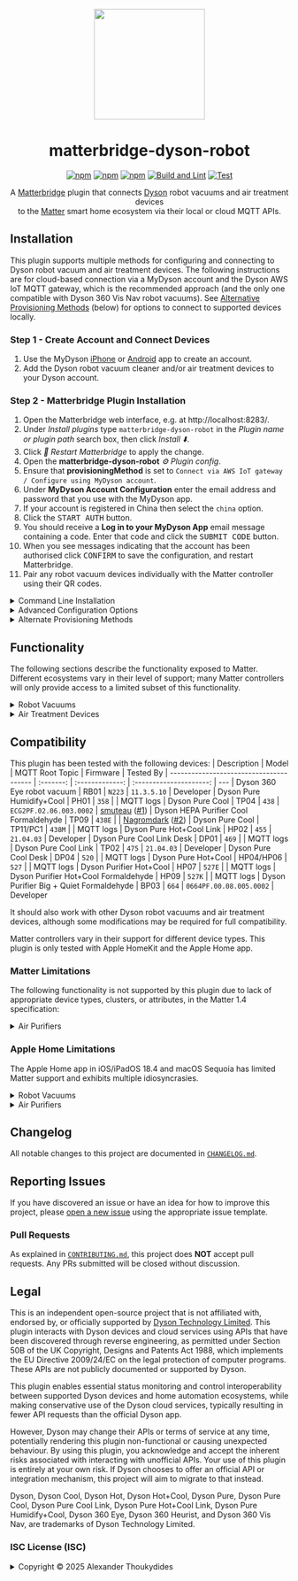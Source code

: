 <p align="center">
  <img src="https://raw.githubusercontent.com/wiki/thoukydides/matterbridge-dyson-robot/matterbridge-dyson-robot.svg" style="height: 200px; max-width: 100%;">
</p>
<div align=center>

# matterbridge-dyson-robot

[![npm](https://badgen.net/npm/v/matterbridge-dyson-robot)](https://www.npmjs.com/package/matterbridge-dyson-robot)
[![npm](https://badgen.net/npm/dt/matterbridge-dyson-robot)](https://www.npmjs.com/package/matterbridge-dyson-robot)
[![npm](https://badgen.net/npm/dw/matterbridge-dyson-robot)](https://www.npmjs.com/package/matterbridge-dyson-robot)
[![Build and Lint](https://github.com/thoukydides/matterbridge-dyson-robot/actions/workflows/build.yml/badge.svg)](https://github.com/thoukydides/matterbridge-dyson-robot/actions/workflows/build.yml)
[![Test](https://github.com/thoukydides/matterbridge-dyson-robot/actions/workflows/test.yml/badge.svg)](https://github.com/thoukydides/matterbridge-dyson-robot/actions/workflows/test.yml)

A [Matterbridge](https://github.com/Luligu/matterbridge) plugin that connects [Dyson](https://www.dyson.co.uk/) robot vacuums and air treatment devices  
to the [Matter](https://csa-iot.org/all-solutions/matter/) smart home ecosystem via their local or cloud MQTT APIs.

</div>

## Installation

This plugin supports multiple methods for configuring and connecting to Dyson robot vacuum and air treatment devices. The following instructions are for cloud-based connection via a MyDyson account and the Dyson AWS IoT MQTT gateway, which is the recommended approach (and the only one compatible with Dyson 360 Vis Nav robot vacuums). See [Alternative Provisioning Methods](#provisioning-methods) (below) for options to connect to supported devices locally.

### Step 1 - Create Account and Connect Devices
1. Use the MyDyson [iPhone](https://apps.apple.com/gb/app/mydyson/id993135524) or [Android](https://play.google.com/store/apps/details?id=com.dyson.mobile.android) app to create an account.
1. Add the Dyson robot vacuum cleaner and/or air treatment devices to your Dyson account.

### Step 2 - Matterbridge Plugin Installation
1. Open the Matterbridge web interface, e.g. at http://localhost:8283/.
1. Under *Install plugins* type `matterbridge-dyson-robot` in the *Plugin name or plugin path* search box, then click *Install ⬇️*.
1. Click *🔄 Restart Matterbridge* to apply the change.
1. Open the **matterbridge-dyson-robot** *⚙️ Plugin config*.
1. Ensure that **provisioningMethod** is set to `Connect via AWS IoT gateway / Configure using MyDyson account`.
1. Under **MyDyson Account Configuration** enter the email address and password that you use with the MyDyson app.
1. If your account is registered in China then select the `china` option.
1. Click the <kbd>START AUTH</kbd> button.
1. You should receive a **Log in to your MyDyson App** email message containing a code. Enter that code and click the <kbd>SUBMIT CODE</kbd> button.
1. When you see messages indicating that the account has been authorised click <kbd>CONFIRM</kbd> to save the configuration, and restart Matterbridge.
1. Pair any robot vacuum devices individually with the Matter controller using their QR codes.

<details>
<summary>Command Line Installation</summary>

### Installation using Command Line
1. Stop Matterbridge:  
   `sudo systemctl stop matterbridge`
1. Install the plugin:  
   `npm install -g matterbridge-dyson-robot`
1. Register it with Matterbridge:  
   `sudo -u matterbridge matterbridge -add matterbridge-dyson-robot`
1. Restart Matterbridge:  
   `sudo systemctl start matterbridge`

MyDyson account authorisation cannot be completed via the command line. See [Alternative Provisioning Methods](#provisioning-methods) (below) for token acquisition details or other provisioning methods that do not require MyDyson account access.

#### Example `matterbridge-dyson-robot.config.json`

```JSON
{
    "name":                     "matterbridge-dyson-robot",
    "type":                     "DynamicPlatform",
    "version":                  "1.0.0",
    "provisioningMethod":       "Remote Account",
    "dysonAccount": {
        "email":                "ripley@xeno.clean",
        "password":             "NoMoreDust!426",
        "china":                false
    },
    "enableServerRvc":          true,
    "wildcardTopic":            true,
    "blackList":                [],
    "whiteList":                [],
    "entityBlackList":          ["Composed Air Purifier", "Humidity Sensor", "Temperature Sensor"],
    "entityWhiteList":          [],
    "deviceEntityBlackList":    {},
    "debug":                    false,
    "debugFeatures":            [],
    "unregisterOnShutdown":     false
}
```

</details>
<details>
<summary>Advanced Configuration Options</summary>

### Advanced Configuration

You can include additional settings in `matterbridge-dyson-robot.config.json` to customise the behaviour or enable special debug features:

| Key                     | Default            | Description
| ----------------------- | ------------------ | ---
| `name`<br>`type`<br>`version` | n/a          | These are managed by Matterbridge and do not need to be set manually.
| `provisioningMethod`    | `"Remote Account"` | Selects how the plugin is configured and how it connects to the Dyson devices. See [Alternative Provisioning Methods](#provisioning-methods) (below) for details of each option.
| `devices`               | `[]`               | Local network and MQTT configuration for each Dyson device when not using the `Remote Account` provisioning method. See below for details.
| `enableServerRvc`       | `true`             | When set to `false` all devices are exposed via a single Matter bridge. Setting it to `true` exposes any robot vacuum devices as standalone Matter nodes using Matterbridge's `server` mode, with the Matter bridge only used for any air treatment devices. This improves compatibility with Matter controllers such as the Apple Home app, but requires each robot vacuum to be paired individually.
| `wildcardTopic`         | `true`             | When set to `false` the plugin only subscribes to the essential status MQTT topic(s) appropriate for each device. Setting it to `true` additionally subscribes to the command topic (for AWS IoT connections) or to the `#` wildcard topic (for local network connections), receiving additional messages published by the devices or echoed by the MQTT brokers. This is useful for discovering new topics, seeing the commands issued by the MyDyson app (only some commands to robot vacuums), and verifying correct `root_topic` and `username` settings.
| `blackList`             | `[]`               | If the list is not empty, then any robot vacuum and air treatment devices with matching serial numbers will not be exposed as Matter devices.
| `whiteList`             | `[]`               | If the list is not empty, then only robot vacuum and air treatment devices with matching serial numbers (and not on the `blacklist`) will be exposed as Matter devices.
| `entityBlackList`       | `["Composed Air Purifier", "Humidity Sensor", "Temperature Sensor"]` | If the list is not empty, then any endpoint device types listed will be excluded. This applies to all air treatment devices. It does not affect robot vacuum devices.
| `entityWhiteList`       | `[]`               | If the list is not empty, then only endpoint device types on that list (and not on the `entityBlackList`) will be included. This applies to all air treatment devices. It does not affect robot vacuum devices.
| `deviceEntityBlackList` | `{}`               | Per-device `entityBlackList`-style selection of endpoints. This only applies to air treatment devices. It is an object where the keys are device serial numbers, and the values are the list of endpoint device types that will be excluded for that device.
| `debug`                 | `false`            | Sets the logger level for this plugin to *Debug*, overriding the global Matterbridge logger level setting.
| `debugFeatures`         | `[]`               | Miscellaneous options to control the information logged. None of these should be set unless you are investigating a compatibility issue, MQTT message error, or other problem.
| `unregisterOnShutdown`  | `false`            | Unregister all exposed devices on shutdown. This is used during development and testing; do not set it for normal use.

The black and white lists control which robot vacuum and air treatment devices are exposed as Matter devices. Robot vacuums are always exposed as a simple Matter device on a single endpoint, but air treatment devices are implemented as multiple devices and endpoints that can be individually included or excluded. Devices and endpoints are exposed only if they pass all specified whitelist and blacklist filters. Whitelist inclusion restricts the candidates, while blacklist entries exclude matching devices or endpoints even if whitelisted. This applies cumulatively across global and per-device filters. Devices are identified via their serial numbers (the same as their MQTT username) and endpoints are identified using their Matter device type:
* `Air Purifier`
* `Air Quality Sensor`
* `Composed Air Purifier` (a composed device consisting of an `Air Purifier` with all other relevant device types as children)
* `Humidity Sensor`
* `Temperature Sensor`
* `Thermostat`

The supported `debugFeatures` are:

| Debug Feature               | Description
| --------------------------- | ---
| `Log Endpoint Debug`        | Sets the `debug` flag to the Matterbridge/Matter.js endpoint implementation.
| `Log API Headers`           | Logs HTTP headers for MyDyson API requests. Rarely useful. (Requires *Debug* level logging.)
| `Log API Bodies`            | Logs message bodies for MyDyson API requests. Useful for diagnosing interoperability issues. (Requires *Debug* level logging.)
| `Log MQTT Client`           | Enables (extremely) verbose debug logging from the low-level MQTT client. Rarely useful, unless the plugin is unable to establish or maintain a connection to the Dyson device. (Requires *Debug* level logging.)
| `Log MQTT Payloads`         | Logs every MQTT payload that is sent or received. Useful for diagnosing interoperability issues or identifying how to control new features. (Requires *Debug* level logging.)
| `Log MQTT Payloads as JSON` | Similar to `Log MQTT Payloads` except that payloads are logged in raw JSON format, without any truncation or special formatting. (Requires *Debug* level logging.)
Logs every MQTT payload that is sent or received. Useful for diagnosing interoperability issues or identifying how to control new features. (Requires *Debug* level logging.)
| `Log Serial Numbers`        | By default product serial numbers (a.k.a. MQTT usernames) and passwords are automatically redacted in the log. This setting logs serial numbers verbatim.
| `Log Debug as Info`         | Redirect *Debug* level logging to *Info* level. This makes it visible in the Matterbridge frontend.

</details>
<a name="provisioning-methods"></a>
<details>
<summary>Alternate Provisioning Methods</summary>

### Provisioning Methods

| Provisioning Method | Connection Via... | Configuration Using...    | IP Addresses / Hostnames | MQTT Credentials    | Compatibility        |
| ------------------- | ----------------- | ------------------------- | ------------------------ | ------------------- | -------------------- |
| `Remote Account`    | ☁️ AWS IoT Gateway | ☺️ MyDyson account         | ✅ Automatic              | ✅ Automatic         | ✅ All devices        |
| `Local Account`     | 🏠 Local Network   | 😐 MyDyson account         | ❌ Manual configuration   | ✅ Automatic         | ❌ Not recent devices |
| `Local Wi-Fi`       | 🏠 Local Network   | 📡 Wi-Fi Setup credentials | ❌ Manual configuration   | ❌ Wi-Fi Setup label | ❌ Not recent devices |
| `Local MQTT`        | 🏠 Local Network   | ⚠️ MQTT credentials        | ❌ Manual configuration   | ❌ Using `opendyson` | ❌ Not recent devices |

The recommended `Remote Account` provisioning method routes all MQTT messages via the AWS IoT gateway. No per-device configuration is required with this method.

The other provisioning methods enable direct local connection to the robot vacuum and air treatment devices, but are not supported by some recent products (such as the Dyson 360 Vis Nav and Dyson Purifier Big + Quiet Formaldehyde). These methods require manual configuration of the local network IP addresses or hostnames, and (for some methods) the credentials used to authorise the MQTT connection.

#### `Remote Account` (Connect via AWS IoT Gateway / Configure using MyDyson account)

```JSON
{
    "provisioningMethod":       "Remote Account",
    "dysonAccount": {
        "email":                "neo@matrix.clean",
        "password":             "ThereIsNoDust1",
        "china":                false
    }
}
```

The `Remote Account` provisioning obtains all required details from the MyDyson account. Connection to the devices is via the AWS IoT gateway, with new credentials retrieved from the MyDyson account for each (re)connection. No other configuration is required.

As an alternative to authorising MyDyson account access using an email, password, and OTP code, it is possible to use a previously authorised access token (e.g. if using `opendyson` it can be found in `~/.config/libdyson/config.yml`):
```JSON
{
    "provisioningMethod":       "Remote Account",
    "dysonAccount": {
        "token":                "0123456789ABCDEF0123456789ABCDEF0123456789ABCDEF0123456789ABCDEF-1",
        "china":                false
    }
}
```

The access token may also be supplied via a `DYSON_TOKEN` environment variable.

#### `Local Account` (Connect via Local Network / Configure using MyDyson account)

```JSON
{
    "provisioningMethod":       "Local Account",
    "dysonAccount": {
        "email":                "spock@logic.clean",
        "password":             "LiveLong&Vacuum",
        "china":                false
    },
    "devices": [{
        "serialNumber":         "ST1-FD-NCC1701E",
        "host":                 "enterprise-vac.local",
        "port":                 1883
    }, {
        "serialNumber":         "SK1-NY-TRM8008X",
        "host":                 "192.168.0.100",
        "port":                 1883
    }],
}
```

The `Local Account` provisioning retrieves MQTT credentials and device names from the MyDyson account, but requires manual configuration of each device's IP address or hostname. The device's serial number is used to uniquely identify each device.

The MyDyson account is accessed each time that the plugin is (re)started. All subsequent access is restricted to the local network.

#### `Local Wi-Fi` (Connect via Local Network / Configure using Wi-Fi Setup credentials)

```JSON
{
    "provisioningMethod":       "Local Wi-Fi",
    "devices": [{
        "name":                 "Katniss Everclean",
        "host":                 "katniss.local",
        "port":                 1883,
        "ssid":                 "360EYE-KE1-RE-DAH1234C",
        "password":             "abcdefgh"
    }, {
        "name":                 "Hoth Breeze",
        "host":                 "192.168.0.100",
        "port":                 1883,
        "ssid":                 "DYSON-HB1-ES-TAT9001F-475",
        "password":             "abcdefgh"
    }],
}
```

The `Local Wi-Fi` provisioning uses the Wi-Fi setup credentials to derive the MQTT credentials. Manual configuration is required for the credentials, IP address or hostname, and a friendly name (used as the Matter *NodeLabel*), for each device.

This provisioning method does not use the MyDyson account or any other cloud services. Only local network access is used.

The Wi-Fi setup information can be found on a label located:
- behind the clean bin of robot vacuums,
- underneath the base of air treatment devices, or
- attached to the operating manual.

The **Product SSID** (`ssid`) and **Product Wi-Fi Password** (`password`) are case-sensitive and must be entered exactly as shown on the label.

#### `Local MQTT` (Connect via Local Network / Configure using MQTT credentials)

```JSON
{
    "provisioningMethod":       "Local MQTT",
    "devices": [{
        "name":                 "House Elf Hoover",
        "serialNumber":         "HE1-HP-WIZ7654M",
        "host":                 "dobbie.local",
        "port":                 1883,
        "password":             "ABCDEFGHIJKLMNOPQRSTUVWXYZabcdefghijklmnopqrstuvwxyz0123456789+/ABCDEFGHIJKLMNOPQRSTUV==",
        "rootTopic":            "276"
    }, {
        "name":                 "Whisper of Valinor",
        "serialNumber":         "WV1-SI-ELF1984H",
        "host":                 "192.168.0.100",
        "port":                 1883,
        "password":             "ABCDEFGHIJKLMNOPQRSTUVWXYZabcdefghijklmnopqrstuvwxyz0123456789+/ABCDEFGHIJKLMNOPQRSTUV==",
        "rootTopic":            "455"
    }],
}
```

The `Local MQTT` provisioning requires manual configuration of the MQTT credentials, as well as the IP address or hostname, and a friendly name (used as the Matter *NodeLabel*), for each device.

This provisioning method does not use the MyDyson account or any other cloud services. Only local network access is used.

The easiest way to obtain the MQTT credentials is by using the [`opendyson`](https://github.com/libdyson-wg/opendyson) tool:
1. Install `opendyson`, e.g. if `Go` is installed and configured:  
   `go install github.com/libdyson-wg/opendyson`
1. Login to your MyDyson account:  
   `opendyson login`
1. Identify devices and retrieve their connection credentials:  
   `opendyson devices`

The values required to configure this plugin are:

| `opendyson devices` Output | Plugin Configuration |
| -------------------------- | -------------------- |
| `mqtt` → `username`        | `serialNumber`       |
| `mqtt` → `password`        | `password`           |
| `mqtt` → `root_topic`      | `rootTopic`          |

</details>

## Functionality

The following sections describe the functionality exposed to Matter. Different ecosystems vary in their level of support; many Matter controllers will only provide access to a limited subset of this functionality.

<details>
<summary>Robot Vacuums</summary>

Each robot vacuum appears as a standalone Matter device with a single endpoint. This supports basic start/stop/pause/resume control and changing power mode. Detailed status information is provided for the robot vacuum's activity, battery, and any faults.

Zone cleaning and mapping control are not currently supported, as Dyson's MQTT API does not appear to expose these functions.

#### Robotic Vacuum Cleaner Device

- **RVC Run Mode** cluster:
  - `Idle`: Abort cleaning and return to dock (same as `GoHome`).
  - `Cleaning`: Start a full-clean.
  - `Mapping`: Status only; no information is available about how to initiate mapping via MQTT.

- **RVC Clean Mode** cluster:
  | Mode       | Dyson 360 Eye | Dyson Heurist | Dyson Vis Nav |
  | ---------- | :-----------: | :-----------: | :-----------: |
  | `Quiet`    | Quiet         | Quiet         | Quiet         |
  | `Quick`    |               |               | Quick         |
  | `High`     |               | High          |               |
  | `MaxBoost` | Max           | Max           | Boost         |
  | `Auto`     |               |               | Auto          |

**RVC Operational State** cluster:
  - `Pause`: Pause cleaning or mapping activity.
  - `Resume`: Resume from a paused state.
  - `GoHome`: Abort cleaning and return to dock (same as `Idle`).
  - *OperationalState* (`Stopped`, `Running`, `Paused`, `Error`, `SeekingCharger`, `Charging`, or `Docked`).
  - Any active fault.

**Power Source** cluster:
  - Battery charge level and charging status.
  - Any active fault.

No **Service Area** cluster is implemented; zone cleaning does not appear to be controllable via MQTT commands.

</details>

<details>
<summary>Air Treatment Devices</summary>

This plugin implements multiple Matter device types to support most of the functionality and sensors of air treatment devices:
- **Air Purifier**
- **Air Quality Sensor**
- **Humidity Sensor**
- **Temperature Sensor**
- **Thermostat** (*Heat+Cool* only)

You can expose each endpoint (sensor, thermostat, purifier) as a standalone Matter device, or group them into a single composed device with multiple endpoints. Some Matter controllers may display multiple instances of the same sensor due to overlap between standalone and composed devices. Use the black/white lists to control which devices are exposed.

Only one **Air Purifier** and one **Thermostat** can be exposed per physical device:
- If the standalone **Air Purifier** (`Air Purifier`) is enabled then the composed device (`Composed Air Purifier`) is disabled implicitly.
- If the standalone **Thermostat** (`Thermostat`) device is enabled, then heating controls are not included in any composed device.

Sensor devices can be duplicated, e.g. the measured temperature may be reported simultaneously in all of these:
- Standalone **Air Quality Sensor** device 
  - **Temperature Measurement** cluster > *MeasuredValue* attribute
- Standalone **Temperature Sensor** device
  - **Temperature Measurement** cluster > *MeasuredValue* attribute
- Composed **Air Purifier** device
  - Child **Air Quality Sensor** device 
    - **Temperature Measurement** cluster > *MeasuredValue* attribute
  - Child **Temperature Sensor** device
    - **Temperature Measurement** cluster > *MeasuredValue* attribute
  - Child (or standalone) **Thermostat** device
    - **Thermostat** cluster > *Local Temperature* attribute

#### Air Purifier Device

- **On/Off** cluster:
  - Turn fan on/off (preserving speed setting)
- **Fan Control** cluster:
  - Turn fan on/off (losing speed setting)
  - Fan speed or auto
  - Fan direction (not *(Hot+)Cool Link*)
  - Night mode = `SleepWind`
  - Side-to-side oscillation (not *Big+Quiet*) = `RockLeftRight`
  - "Breeze" (*Humidify+Cool* only) = `NaturalWind`
  - Tilt "breeze" oscillation (*Big+Quiet* only) = `RockUpDown`
- **HEPA Filter Monitoring** cluster:
  - Remaining HEPA (or combined) filter life
- **Activated Carbon Filter Monitoring** cluster:
  - Remaining activated carbon filter life (*Big+Quiet* only)

#### Air Quality Sensor Device

- **Air Quality** cluster:
  - Synthesized qualitative air quality:
    1. Each available pollutant measurement (including the *Pure (Hot+)Cool Link* qualitative particulate measurement) is categorised as Good, Fair, Moderate, Poor, Very Poor, or Extremely Poor. This uses US EPA AQI breakpoints, WHO guidelines, other guidelines, and arbitrary mappings of qualitative measurements.
    1. The worst classification is used as the overall air quality.
- **Temperature Measurement** cluster:
  - Measured temperature, if available
- **Relative Humidity Measurement** cluster:
  - Measured relative humidity (%), if available
- **Total Volatile Organic Compounds Concentration Measurement** cluster:
  - Measured VOC (qualitative), if available
- **Carbon Dioxide Concentration Measurement** cluster:
  - Measured CO2 (ppm), if available
- **Nitrogen Dioxide Concentration Measurement** cluster:
  - Measured NOx (qualitative), if available
- **Formaldehyde Concentration Measurement** cluster:
  - Measured Formaldehyde level (µg/m³), if available
- **PM2.5 Concentration Measurement** cluster:
  - Measured small particulates (µg/m³), if available
- **PM10 Concentration Measurement** cluster:
  - Measured large particulates (µg/m³), if available

#### Humidity Sensor Device

- **Relative Humidity Measurement** cluster:
  - Measured relative humidity, if available

#### Temperature Sensor Device

- **Temperature Measurement** cluster:
  - Measured temperature, if available

#### Thermostat Device (*Heat+Cool* only)

- **Thermostat** cluster:
  - Enable/disable heating
  - Target temperature
  - Measured temperature, if available

</details>

## Compatibility

This plugin has been tested with the following devices:
| Description                             | Model     | MQTT Root Topic | Firmware                | Tested By
| --------------------------------------- | :-------: | :-------------: | :---------------------: | ---
| Dyson 360 Eye robot vacuum              | RB01      | `N223`          | `11.3.5.10`             | Developer
| Dyson Pure Humidify+Cool                | PH01      | `358`           |                         | MQTT logs
| Dyson Pure Cool                         | TP04      | `438`           | `ECG2PF.02.06.003.0002` | [smuteau](https://github.com/smuteau) ([#1](https://github.com/thoukydides/matterbridge-dyson-robot/issues/1))
| Dyson HEPA Purifier Cool Formaldehyde   | TP09      | `438E`          |                         | [Nagromdark](https://github.com/Nagromdark) ([#2](https://github.com/thoukydides/matterbridge-dyson-robot/issues/2))
| Dyson Pure Cool                         | TP11/PC1  | `438M`          |                         | MQTT logs
| Dyson Pure Hot+Cool Link                | HP02      | `455`           | `21.04.03`              | Developer
| Dyson Pure Cool Link Desk               | DP01      | `469`           |                         | MQTT logs
| Dyson Pure Cool Link                    | TP02      | `475`           | `21.04.03`              | Developer
| Dyson Pure Cool Desk                    | DP04      | `520`           |                         | MQTT logs
| Dyson Pure Hot+Cool                     | HP04/HP06 | `527`           |                         | MQTT logs
| Dyson Purifier Hot+Cool                 | HP07      | `527E`          |                         | MQTT logs
| Dyson Purifier Hot+Cool Formaldehyde    | HP09      | `527K`          |                         | MQTT logs
| Dyson Purifier Big + Quiet Formaldehyde | BP03      | `664`           | `0664PF.00.08.005.0002` | Developer

It should also work with other Dyson robot vacuums and air treatment devices, although some modifications may be required for full compatibility.

Matter controllers vary in their support for different device types. This plugin is only tested with Apple HomeKit and the Apple Home app.

### Matter Limitations

The following functionality is not supported by this plugin due to lack of appropriate device types, clusters, or attributes, in the Matter 1.4 specification:
<details>
<summary>Air Purifiers</summary>

* Fan diffuser/focus *(Pure (Hot+)Cool Link)*
* Humidification *(Pure Humidify+Cool)*
* Oscillation angles *(Pure (Hot)+Cool family)* or tilt angles *(Big+Quiet family)*
* Sleep timer
* Faults
</details>

### Apple Home Limitations

The Apple Home app in iOS/iPadOS 18.4 and macOS Sequoia has limited Matter support and exhibits multiple idiosyncrasies.

<a name="apple-home-rvc"></a>
<details>
<summary>Robot Vacuums</summary>

The Apple Home app expects each robot vacuum to be a standalone, individually-paired Matter node implementing a single endpoint. However, by default Matterbridge acts as a Matter bridge - either a single bridge node for all plugins (*bridge* mode), or a separate bridge node per plugin (*childbridge* mode) - with each plugin's device exposed as an additional child endpoint. The `enableServerRvc` configuration option enables use of Matterbridge's `server` mode for any robot vacuum devices, ensuring full compatibility with the Home app.

Other quirks in the Home app:
* **Incorrect RVC Clean Mode display:** The Home app displays ModeTag values (e.g. *Deep Clean*, *Low Noise*) rather than the advertised modes (*Quiet*, *Max*, etc) reported by the robot vacuum. It also only shows these when not cleaning, even though Dyson robot vacuums support changing the power mode during a clean.
</details>
<details>
<summary>Air Purifiers</summary>

The Apple Home app only supports simple Matter devices correctly. When multiple devices are composed into a single bridged device, or subset device types are included, the Home app exhibits multiple issues:
* The device icon can be for any of the composed or subset device types, instead of selecting the most relevant (the first recognised device type on the parent endpoint), e.g. an **Air Purifier** device may be randomly shown as a **Fan Device** or **Air Quality Sensor** instead.
* Controls may be duplicated in the user interface if they can correspond to multiple overlapping device types, e.g. two fan speed sliders are shown if a device describes itself as both an **Air Purifier** and a **Fan** device.
* Functionality is often reduced, e.g. an **Air Purifier** incorporating an **Air Quality** device results in the *Auto* mode, fan oscillation controls, and all sensor measurements, being hidden.

For these reasons, this plugin defaults to bridging each Matter device type separately. A composed device can be selected instead by setting:
```JSON
{
    "entityWhiteList": ["Composed Air Purifier"],
    "entityBlackList": []
}
```

The Apple Home app does not display any of the following attributes despite their inclusion in the Matter specification and support via the HomeKit Accessory Protocol:
* HEPA or carbon filter status.
* Formaldehyde, NOx, or VOC sensor measurements.

Additionally, when sensor readings are unavailable (i.e. their Matter attributes are set to `null`) the Home App incorrect displays them as zero (e.g. `0ppm` or `0.0°`).
</details>

## Changelog

All notable changes to this project are documented in [`CHANGELOG.md`](CHANGELOG.md).

## Reporting Issues
          
If you have discovered an issue or have an idea for how to improve this project, please [open a new issue](https://github.com/thoukydides/matterbridge-dyson-robot/issues/new/choose) using the appropriate issue template.

### Pull Requests

As explained in [`CONTRIBUTING.md`](https://github.com/thoukydides/.github/blob/master/CONTRIBUTING.md), this project does **NOT** accept pull requests. Any PRs submitted will be closed without discussion.

## Legal

This is an independent open-source project that is not affiliated with, endorsed by, or officially supported by [Dyson Technology Limited](https://www.dyson.co.uk/). This plugin interacts with Dyson devices and cloud services using APIs that have been discovered through reverse engineering, as permitted under Section 50B of the UK Copyright, Designs and Patents Act 1988, which implements the EU Directive 2009/24/EC on the legal protection of computer programs. These APIs are not publicly documented or supported by Dyson.

This plugin enables essential status monitoring and control interoperability between supported Dyson devices and home automation ecosystems, while making conservative use of the Dyson cloud services, typically resulting in fewer API requests than the official Dyson app.

However, Dyson may change their APIs or terms of service at any time, potentially rendering this plugin non-functional or causing unexpected behaviour. By using this plugin, you acknowledge and accept the inherent risks associated with interacting with unofficial APIs. Your use of this plugin is entirely at your own risk. If Dyson chooses to offer an official API or integration mechanism, this project will aim to migrate to that instead.

Dyson, Dyson Cool, Dyson Hot, Dyson Hot+Cool, Dyson Pure, Dyson Pure Cool, Dyson Pure Cool Link, Dyson Pure Hot+Cool Link, Dyson Pure Humidify+Cool, Dyson 360 Eye, Dyson 360 Heurist, and Dyson 360 Vis Nav, are trademarks of Dyson Technology Limited.

### ISC License (ISC)

<details>
<summary>Copyright © 2025 Alexander Thoukydides</summary>

> Permission to use, copy, modify, and/or distribute this software for any purpose with or without fee is hereby granted, provided that the above copyright notice and this permission notice appear in all copies.
>
> THE SOFTWARE IS PROVIDED "AS IS" AND THE AUTHOR DISCLAIMS ALL WARRANTIES WITH REGARD TO THIS SOFTWARE INCLUDING ALL IMPLIED WARRANTIES OF MERCHANTABILITY AND FITNESS. IN NO EVENT SHALL THE AUTHOR BE LIABLE FOR ANY SPECIAL, DIRECT, INDIRECT, OR CONSEQUENTIAL DAMAGES OR ANY DAMAGES WHATSOEVER RESULTING FROM LOSS OF USE, DATA OR PROFITS, WHETHER IN AN ACTION OF CONTRACT, NEGLIGENCE OR OTHER TORTIOUS ACTION, ARISING OUT OF OR IN CONNECTION WITH THE USE OR PERFORMANCE OF THIS SOFTWARE.
</details>